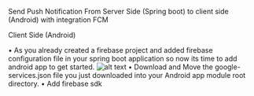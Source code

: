 Send Push Notification From Server Side (Spring boot) to client side (Android) with integration FCM

Client Side (Android)


•	As you already created a firebase project and added firebase configuration file in your spring boot application so now its time to add android app to get started.
 ![alt text](
  https://github.com/FirozHasan007/SpringBootPushNotification/blob/master/androidfirebasecreate.PNG
  )
•	Download and Move the google-services.json file you just downloaded into your Android app module root directory.
•	Add firebase sdk
